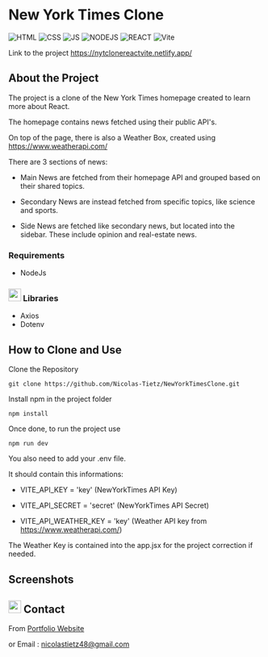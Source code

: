 # New York Times Clone


![HTML](https://img.shields.io/badge/HTML-orange?style=for-the-badge&logo=html5&logoColor=white)
![CSS](https://img.shields.io/badge/CSS-1572B6?style=for-the-badge&logo=css3&logoColor=white)
![JS](https://img.shields.io/badge/JAVASCRIPT-F7DF1E?style=for-the-badge&logo=javascript&logoColor=black)
![NODEJS](https://img.shields.io/badge/NODE_JS-339933?style=for-the-badge&logo=nodedotjs&logoColor=white)
![REACT](https://img.shields.io/badge/-ReactJs-61DAFB?logo=react&logoColor=white&style=for-the-badge)
![Vite](https://img.shields.io/badge/vite-%23646CFF.svg?style=for-the-badge&logo=vite&logoColor=white)



Link to the project https://nytclonereactvite.netlify.app/

## About the Project

The project is a clone of the New York Times homepage created to learn more about React.

The homepage contains news fetched using their public API's. 

On top of the page, there is also a Weather Box, created using https://www.weatherapi.com/

There are 3 sections of news:

- Main News are fetched from their homepage API and grouped based on their shared topics.

- Secondary News are instead fetched from specific topics, like science and sports.

- Side News are fetched like secondary news, but located into the sidebar. These include opinion and real-estate news.



### Requirements

- NodeJs

### <img src="https://github.com/Nicolas-Tietz/JavascriptAdvancedProject/assets/120263952/e639caa0-e35e-49ea-b5ae-ca2d189c87f7" width="25"> Libraries

- Axios
- Dotenv




## How to Clone and Use




Clone the Repository

```
git clone https://github.com/Nicolas-Tietz/NewYorkTimesClone.git
```

Install npm in the project folder 

```
npm install
```

Once done, to run the project use

```
npm run dev
```

You also need to add your .env file.

It should contain this informations:

- VITE_API_KEY = 'key' (NewYorkTimes API Key)

- VITE_API_SECRET = 'secret' (NewYorkTimes API Secret)

- VITE_API_WEATHER_KEY = 'key' (Weather API key from https://www.weatherapi.com/)

The Weather Key is contained into the app.jsx for the project correction if needed.


## Screenshots





## <img src="https://github.com/Nicolas-Tietz/JavascriptAdvancedProject/assets/120263952/1a97ff89-6048-4f5c-85ac-df77f18c8578" width='25px'> Contact

From <a href="https://nicolas-tietz.github.io/contact-me/">Portfolio Website</a>

or Email : nicolastietz48@gmail.com

